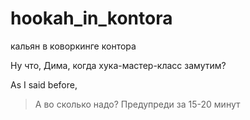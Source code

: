 # hookah_in_kontora
кальян в коворкинге контора

Ну что, Дима, когда хука-мастер-класс замутим?

As I said before,
  >А во сколько надо? Предупреди за 15-20 минут
